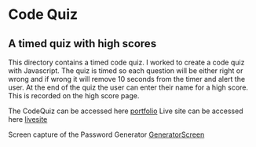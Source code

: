 # Code Quiz
## A timed quiz with high scores


This directory contains a timed code quiz. I worked to create a code quiz with Javascript. The quiz is timed so each question will be either right or wrong and if wrong it will remove 10 seconds from the timer and alert the user. At the end of the quiz the user can enter their name for a high score. This is recorded on the high score page. 


The CodeQuiz can be accessed here [portfolio](https://github.com/pmhagwood/codequiz)
Live site can be accessed here [livesite](https://pmhagwood.github.io/codequiz/)

Screen capture of the Password Generator [GeneratorScreen](https://github.com/pmhagwood/passwordGenerator/blob/master/passwordgeneratorscreenshot.png)